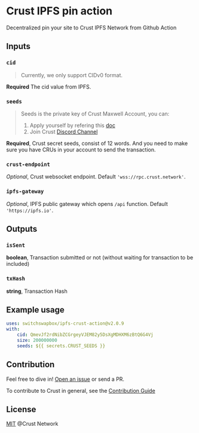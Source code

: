 # Crust IPFS pin action

Decentralized pin your site to Crust IPFS Network from Github Action

## Inputs

### `cid`

> Currently, we only support CIDv0 format.

**Required** The cid value from IPFS.

### `seeds`

> Seeds is the private key of Crust Maxwell Account, you can:
>
> 1. Apply yourself by refering this [doc](https://wiki.crust.network/docs/en/crustAccount)
> 2. Join Crust [Discord Channel](https://discord.gg/D97GGQndmx)

**Required**, Crust secret seeds, consist of 12 words. And you need to make sure you have CRUs in your account to send the transaction.

### `crust-endpoint`

_Optional_, Crust websocket endpoint. Default `'wss://rpc.crust.network'`.

### `ipfs-gateway`

_Optional_, IPFS public gateway which opens `/api` function. Default `'https://ipfs.io'`.

## Outputs

### `isSent`

**boolean**, Transaction submitted or not (without waiting for transaction to be included)

### `txHash`

**string**, Transaction Hash

## Example usage

```yaml
uses: switchswapbox/ipfs-crust-action@v2.0.9
with:
    cid: QmevJf2rdNibZCGrgeyVJEM82y5DsXgMDHXM6zBtQ6G4Vj
    size: 200000000
    seeds: ${{ secrets.CRUST_SEEDS }}
```

## Contribution

Feel free to dive in! [Open an issue](https://github.com/crustio/ipfs-crust-action/issues/new) or send a PR.

To contribute to Crust in general, see the [Contribution Guide](https://github.com/crustio/crust/blob/master/docs/CONTRIBUTION.md)

## License

[MIT](https://github.com/crustio/ipfs-crust-action/blob/main/LICENSE) @Crust Network
